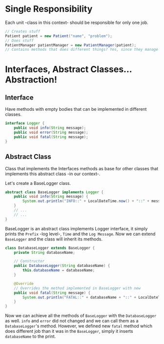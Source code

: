 # Single Responsibility

Each unit -class in this context- should be responsible for only one job.

```java
// Creates stuff
Patient patient = new Patient("name", "problem");
// Does stuff
PatientManager patientManager = new PatientManager(patient);
// Contains methods that does different things? Yes, since they manage patient
```

# Interfaces, Abstract Classes... Abstraction!

## Interface

Have methods with empty bodies that can be implemented in different classes.

```java
interface Logger {
    public void info(String message);
    public void error(String message);
    public void fatal(String message);
}
```

## Abstract Class

Class that implements the Interfaces methods as base for other classes that implements this abstract class -in our context-.

Let's create a BaseLogger class.

```java
abstract class BaseLogger implements Logger {
    public void info(String message) {
        System.out.println("INFO::" + LocalDateTime.now() + "::" + message);
    }
    // ...
    // ...
}
```

BaseLogger is an abstract class implements Logger interface, it simply prints the `Prefix` -log level-, `Time` and the `Log Message`. Now we can extend `BaseLogger` and the class will inherit its methods.

```java
class DatabaseLogger extends BaseLogger {
    private String databaseName;

    // Constructor
    public DatabaseLogger(String databaseName) {
        this.databaseName = databaseName;
    }

    @Override
    // Overrides the method implemented in BaseLogger with new
    public void fatal(String message) {
        System.out.println("FATAL::" + databaseName + "::" + LocalDateTime.now() + "::" + message);
    }
}
```

Now we can achieve all the methods of `BaseLogger` with the `DatabaseLogger` as well. `info` and `error` did not changed and we can call them as a `DatabaseLogger`'s method. However, we defined new `fatal` method which does different job than it was in the `BaseLogger`, simply it inserts `databaseName` to the print.
